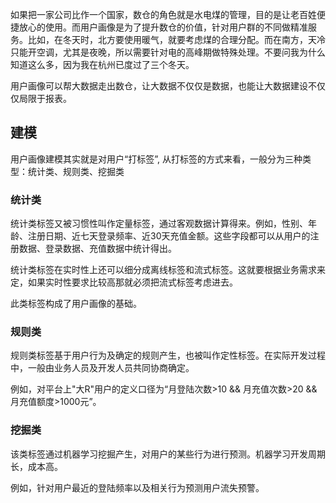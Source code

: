 如果把一家公司比作一个国家，数仓的角色就是水电煤的管理，目的是让老百姓便捷放心的使用。而用户画像是为了提升数仓的价值，针对用户群的不同做精准服务。比如，在冬天时，北方要使用暖气，就要考虑煤的合理分配。而在南方，天冷只能开空调，尤其是夜晚，所以需要针对电的高峰期做特殊处理。不要问我为什么知道这么多，因为我在杭州已度过了三个冬天。

用户画像可以帮大数据走出数仓，让大数据不仅仅是数据，也能让大数据建设不仅仅局限于报表。

## 建模
用户画像建模其实就是对用户“打标签”, 从打标签的方式来看，一般分为三种类型：统计类、规则类、挖掘类

### 统计类
统计类标签又被习惯性叫作定量标签，通过客观数据计算得来。例如，性别、年龄、注册日期、近七天登录频率、近30天充值金额。这些字段都可以从用户的注册数据、登录数据、充值数据中统计得出。

统计类标签在实时性上还可以细分成离线标签和流式标签。这就要根据业务需求来定，如果实时性要求比较高那就必须把流式标签考虑进去。

此类标签构成了用户画像的基础。

### 规则类
规则类标签基于用户行为及确定的规则产生，也被叫作定性标签。在实际开发过程中，一般由业务人员及开发人员共同协商确定。

例如，对平台上"大R"用户的定义口径为“月登陆次数>10 && 月充值次数>20 && 月充值额度>1000元”。

### 挖掘类
该类标签通过机器学习挖掘产生，对用户的某些行为进行预测。机器学习开发周期长，成本高。

例如，针对用户最近的登陆频率以及相关行为预测用户流失预警。


